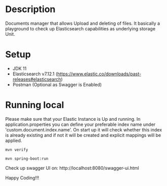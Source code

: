 # Description
Documents manager that allows Upload and deleting of files. It basically a playground to check up Elasticsearch capabilities as underlying storage Unit.

# Setup
- JDK 11
- Elasticsearch v7.12.1 (https://www.elastic.co/downloads/past-releases#elasticsearch)
- Postman (Optional as Swagger is Enabled)

# Running local
Please make sure that your Elastic Instance is Up and running.
In application.properties you can define your preferable index name under 'custom.document.index.name'. On start up it will check whether this index is already existing and if not it will be created and explicit mappings will be applied. 

````
mvn verify
````

````
mvn spring-boot:run
````
Check up swagger UI on: http://localhost:8080/swagger-ui.html

Happy Coding!!!
